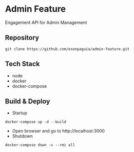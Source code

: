 # Admin Feature
  Engagement API for Admin Management

## Repository
```
git clone https://github.com/esonpaguia/admin-feature.git
```

## Tech Stack
- node
- docker
- docker-compose

## Build & Deploy
- Startup
```
docker-compose up -d --build
```
- Open browser and go to http://localhost:3000
- Shutdown
```
docker-compose down -v --rmi all
```